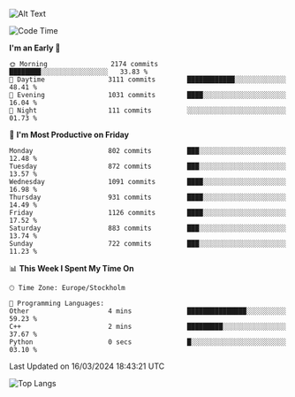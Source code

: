 ![Alt Text](https://media.tenor.com/3Gehha8RO-sAAAAC/goose-dance.gif)

<!--START_SECTION:waka-->
![Code Time](http://img.shields.io/badge/Code%20Time-9%20hrs%2015%20mins-blue)

**I'm an Early 🐤** 

```text
🌞 Morning                2174 commits        ████████░░░░░░░░░░░░░░░░░   33.83 % 
🌆 Daytime                3111 commits        ████████████░░░░░░░░░░░░░   48.41 % 
🌃 Evening                1031 commits        ████░░░░░░░░░░░░░░░░░░░░░   16.04 % 
🌙 Night                  111 commits         ░░░░░░░░░░░░░░░░░░░░░░░░░   01.73 % 
```
📅 **I'm Most Productive on Friday** 

```text
Monday                   802 commits         ███░░░░░░░░░░░░░░░░░░░░░░   12.48 % 
Tuesday                  872 commits         ███░░░░░░░░░░░░░░░░░░░░░░   13.57 % 
Wednesday                1091 commits        ████░░░░░░░░░░░░░░░░░░░░░   16.98 % 
Thursday                 931 commits         ████░░░░░░░░░░░░░░░░░░░░░   14.49 % 
Friday                   1126 commits        ████░░░░░░░░░░░░░░░░░░░░░   17.52 % 
Saturday                 883 commits         ███░░░░░░░░░░░░░░░░░░░░░░   13.74 % 
Sunday                   722 commits         ███░░░░░░░░░░░░░░░░░░░░░░   11.23 % 
```


📊 **This Week I Spent My Time On** 

```text
🕑︎ Time Zone: Europe/Stockholm

💬 Programming Languages: 
Other                    4 mins              ███████████████░░░░░░░░░░   59.23 % 
C++                      2 mins              █████████░░░░░░░░░░░░░░░░   37.67 % 
Python                   0 secs              █░░░░░░░░░░░░░░░░░░░░░░░░   03.10 % 
```


 Last Updated on 16/03/2024 18:43:21 UTC
<!--END_SECTION:waka-->

![Top Langs](https://github-readme-stats-rose-phi.vercel.app/api/top-langs/?username=jxncted\&layout=compact&hide=c,assembly,jupyter%20notebook)

